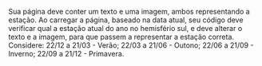 Sua página deve conter um texto e uma imagem, ambos representando a estação. Ao carregar a página, baseado na data atual, seu código deve verificar qual a estação atual do ano no hemisfério sul, e deve alterar o texto e a imagem, para que passem a representar a estação correta. Considere: 22/12 a 21/03 - Verão; 22/03 a 21/06 - Outono; 22/06 a 21/09 - Inverno; 22/09 a 21/12 - Primavera.